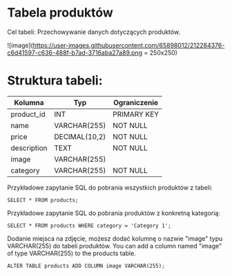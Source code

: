 


# Tabela produktów
Cel tabeli: Przechowywanie danych dotyczących produktów.

![image](https://user-images.githubusercontent.com/65898012/212284376-c6d41597-c636-488f-b7ad-3716aba27a89.png = 250x250)


# Struktura tabeli:

Kolumna |	Typ |	Ograniczenie
--------|-----|-------------
product_id |INT |	PRIMARY KEY
name | VARCHAR(255) |	NOT NULL
price |	DECIMAL(10,2) |	NOT NULL
description |	TEXT |	NOT NULL
image	| VARCHAR(255)	
category |	VARCHAR(255) |	NOT NULL

Przykładowe zapytanie SQL do pobrania wszystkich produktów z tabeli:
```
SELECT * FROM products;
```

Przykładowe zapytanie SQL do pobrania produktów z konkretną kategorią:

```
SELECT * FROM products WHERE category = 'Category 1';
```
Dodanie miejsca na zdjęcie, możesz dodać kolumnę o nazwie "image" typu VARCHAR(255) do tabeli produktów.
You can add a column named "image" of type VARCHAR(255) to the products table.

```
ALTER TABLE products ADD COLUMN image VARCHAR(255);
```

